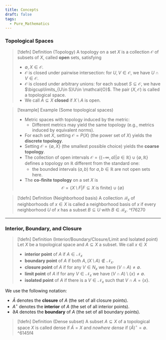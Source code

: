 ```yaml
---
title: Concepts
draft: false
tags:
  - Pure_Mathematics
---
```

### Topological Spaces

>[!defn] Definition (Topology)
 >A topology on a set $X$ is a collection $\mathcal{O}$ of subsets of $X$, called **open** sets, satisfying
 >- $\emptyset, X\in \mathcal{O}$.
 >- $\mathcal{O}$ is closed under pairwise intersection:
 >	for $U,V\in \mathcal{O}$, we have $U\cap V\in \mathcal{O}$.
 >- $\mathcal{O}$ is closed under arbitrary unions:
 >	for each subset $S\subseteq \mathcal{O}$, we have $\bigcup\limits_{U\in S}U\in \mathcal{O}$.
 >The pair $(X, \mathcal{O})$ is called a topological space.
 >- We call $A\subseteq X$ **closed** if $X\setminus A$ is open.

>[!example] Example (Some topological spaces)
 >- Metric spaces with topology induced by the metric:
 >      - Different metrics may yield the same topology (e.g., metrics induced by equivalent norms).
 >- For each set $X$, setting $\mathcal{O}=P(X)$ (the power set of $X$) yields the **discrete topology**.
 >- Setting $\mathcal{O}=\{ \emptyset,X \}$ (the smallest possible choice) yields the **coarse topology**.
 >- The collection of open intervals $\mathcal{O}=\{ (-\infty,a)|a\in \mathbb{R} \}\cup \{ \emptyset,\mathbb{R} \}$ defines a topology on $\mathbb{R}$ different from the standard one:
 >	   - the bounded intervals $(a,b)$ for $a,b\in \mathbb{R}$ are not open sets here.
>- The **co-finite topology** on a set $X$ is
> $$
>\mathcal{O}=\{ X\setminus F| F\subseteq X \text{ is finite} \}\cup \{ \emptyset \}
>$$



>[!defn] Definition (Neighborhood basis)
>A collection $\mathcal{B}_{x}$ of neighborhoods of $x\in X$ is called a neighborhood basis of $x$ if every neighborhood $U$ of $x$ has a subset $B\subseteq U$ with $B\in\mathcal{B}_{x}$.
^f76270

---
### Interior, Boundary, and Closure
>[!defn] Definition (Interior/Boundary/Closure/Limit and Isolated point)
>Let $X$ be a topological space and $A\subseteq X$ a subset. We call $x\in X$
>- **interior point** of $A$ if $A\in \mathcal{N}_{x}$
>- **boundary point** of $A$ if both $A,(X\setminus A)\notin \mathcal{N}_{x}$.
>- **closure point** of $A$ if for any $V\in N_{x}$ we have $(V\cap A)\neq \emptyset$.
>- **limit point** of $A$ if for any $V\in \mathcal{N}_{x}$ we have $(V\cap A)\setminus \{ x \}\neq \emptyset$.
>- **isolated point** of $A$ if there is a $V\in \mathcal{N}_{x}$ such that $V\cap A=\{ x \}$.

We use the following notation:
- $\bar{A}$ denotes the **closure** of $A$ (the set of all closure points).
- $A^\circ$ denotes the **interior** of $A$ (the set of all interior points). 
- $\partial A$ denotes the **boundary** of $A$ (the set of all boundary points).
  
 

>[!defn] Definition (Dense subset) 
 >A subset $A\subseteq X$ of a topological space $X$ is called dense if $\bar{A}=X$ and *nowhere dense* if $(\bar{A})^\circ=\emptyset$.   
^6145f4


